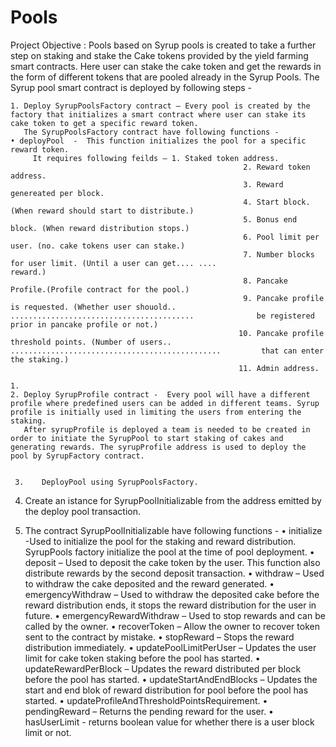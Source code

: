 # Pools


Project Objective :
Pools based on Syrup pools is created to take a further step on staking and stake the Cake tokens provided by the yield farming smart contracts. 
Here user can stake the cake token and get the rewards in the form of different tokens that are pooled already in the Syrup Pools.
The Syrup pool smart contract is deployed by following steps - 

    1. Deploy SyrupPoolsFactory contract – Every pool is created by the factory that initializes a smart contract where user can stake its cake token to get a specific reward token.
       The SyrupPoolsFactory contract have following functions -  
    • deployPool  -  This function initializes the pool for a specific reward token.
         It requires following feilds – 1. Staked token address.
                                                        2. Reward token address.
                                                        3. Reward genereated per block.
                                                        4. Start block. (When reward should start to distribute.)
                                                        5. Bonus end block. (When reward distribution stops.)
                                                        6. Pool limit per user. (no. cake tokens user can stake.)
                                                        7. Number blocks for user limit. (Until a user can get.... ....                                                   reward.)
                                                        8. Pancake Profile.(Profile contract for the pool.)
                                                        9. Pancake profile is requested. (Whether user shouold.. .........................................              be registered prior in pancake profile or not.)
                                                       10. Pancake profile threshold points. (Number of users.. ...............................................         that can enter the staking.)
                                                       11. Admin address.
       
    1. 
    2. Deploy SyrupProfile contract -  Every pool will have a different profile where predefined users can be added in different teams. Syrup profile is initially used in limiting the users from entering the staking.
       After syrupProfile is deployed a team is needed to be created in order to initiate the SyrupPool to start staking of cakes and generating rewards. The syrupProfile address is used to deploy the pool by SyrupFactory contract.


     3.    DeployPool using SyrupPoolsFactory.

      
4.  Create an istance for SyrupPoolInitializable from the address emitted by the deploy pool transaction.

5. The contract SyrupPoolInitializable have following functions -
    • initialize -Used to initialize the pool for the staking and reward distribution. SyrupPools factory initialize the pool at the time of pool deployment.
    • deposit – Used to deposit the cake token by the user. This function also distribute rewards by the second deposit transaction.
    • withdraw – Used to withdraw the cake deposited and the reward generated.
    • emergencyWithdraw – Used to withdraw the deposited cake before the reward distribution ends, it stops the reward distribution for the user in future.
    • emergencyRewardWithdraw – Used to stop rewards and can be called by the owner.
    • recoverToken – Allow the owner to recover token sent to the contract by mistake.
    • stopReward – Stops the reward distribution immediately.
    • updatePoolLimitPerUser – Updates the user limit for cake token staking before the pool has started.
    • updateRewardPerBlock – Updates the reward distributed per block before the pool has started.
    • updateStartAndEndBlocks – Updates the start and end blok of reward distribution for pool before the pool has started.
    • updateProfileAndThresholdPointsRequirement. 
    • pendingReward – Returns the pending reward for the user.
    • hasUserLimit  - returns boolean value for whether there is a user block limit or not.
